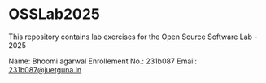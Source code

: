 # OSSLab2025
This repository contains lab exercises for the Open Source Software Lab - 2025

Name: Bhoomi agarwal
Enrollement No.: 231b087
Email: 231b087@juetguna.in
